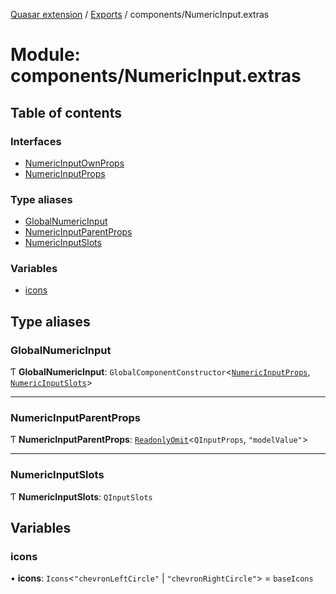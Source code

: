 [Quasar extension](../index.md) / [Exports](../modules.md) / components/NumericInput.extras

# Module: components/NumericInput.extras

## Table of contents

### Interfaces

- [NumericInputOwnProps](../interfaces/components_NumericInput_extras.NumericInputOwnProps.md)
- [NumericInputProps](../interfaces/components_NumericInput_extras.NumericInputProps.md)

### Type aliases

- [GlobalNumericInput](components_NumericInput_extras.md#globalnumericinput)
- [NumericInputParentProps](components_NumericInput_extras.md#numericinputparentprops)
- [NumericInputSlots](components_NumericInput_extras.md#numericinputslots)

### Variables

- [icons](components_NumericInput_extras.md#icons)

## Type aliases

### GlobalNumericInput

Ƭ **GlobalNumericInput**: `GlobalComponentConstructor`<[`NumericInputProps`](../interfaces/components_NumericInput_extras.NumericInputProps.md), [`NumericInputSlots`](components_NumericInput_extras.md#numericinputslots)\>

___

### NumericInputParentProps

Ƭ **NumericInputParentProps**: [`ReadonlyOmit`](components_api.md#readonlyomit)<`QInputProps`, ``"modelValue"``\>

___

### NumericInputSlots

Ƭ **NumericInputSlots**: `QInputSlots`

## Variables

### icons

• **icons**: `Icons`<``"chevronLeftCircle"`` \| ``"chevronRightCircle"``\> = `baseIcons`
